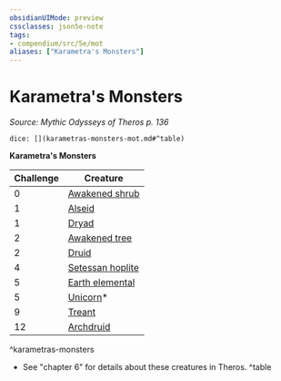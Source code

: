 ```yaml
---
obsidianUIMode: preview
cssclasses: json5e-note
tags:
- compendium/src/5e/mot
aliases: ["Karametra's Monsters"]
---
```

# Karametra's Monsters
*Source: Mythic Odysseys of Theros p. 136* 

`dice: [](karametras-monsters-mot.md#^table)`

**Karametra's Monsters**

| Challenge | Creature |
|-----------|----------|
| 0 | [Awakened shrub](compendium/bestiary/plant/awakened-shrub.md) |
| 1 | [Alseid](compendium/bestiary/fey/alseid-mot.md) |
| 1 | [Dryad](compendium/bestiary/fey/dryad.md) |
| 2 | [Awakened tree](compendium/bestiary/plant/awakened-tree.md) |
| 2 | [Druid](compendium/bestiary/humanoid/druid.md) |
| 4 | [Setessan hoplite](compendium/bestiary/humanoid/setessan-hoplite-mot.md) |
| 5 | [Earth elemental](compendium/bestiary/elemental/earth-elemental.md) |
| 5 | [Unicorn](compendium/bestiary/celestial/unicorn.md)* |
| 9 | [Treant](compendium/bestiary/plant/treant.md) |
| 12 | [Archdruid](compendium/bestiary/humanoid/archdruid-mpmm.md) |
^karametras-monsters

* See "chapter 6" for details about these creatures in Theros.
^table
